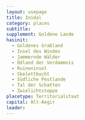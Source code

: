 ```yaml
---
layout: usepage
title: Inidal
category: places
subtitle: 
supplement: Goldene Lande
hasinit:
  - Güldenes Grabland
  - Insel des Windes
  - Jammernde Wälder
  - Ödland der Verdammnis
  - Ruineninsel
  - Skelettbucht
  - Südliche Pestlande
  - Tal der Schatten
  - Zwielichtsteppe
placetype: Territorialstaat
capital: Alt-Aegir
leader: 
---
```

